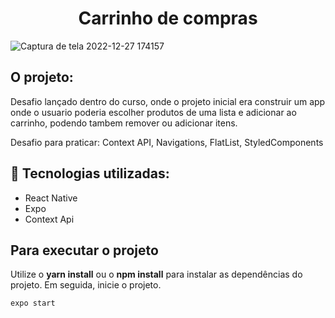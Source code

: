 <h1 align="center">Carrinho de compras</h1>

![Captura de tela 2022-12-27 174157](https://user-images.githubusercontent.com/42128636/209722201-ae6d57ec-6350-4d66-adff-8fdd9f3f2b91.jpg)


## O projeto:

Desafio lançado dentro do curso, onde o projeto inicial era construir um app onde o usuario poderia escolher produtos de uma lista
e adicionar ao carrinho, podendo tambem remover ou adicionar itens.

Desafio para praticar: Context API, Navigations, FlatList, StyledComponents

## :rocket: Tecnologias utilizadas:

- React Native
- Expo
- Context Api

## Para executar o projeto

Utilize o **yarn install** ou o **npm install** para instalar as dependências do projeto.
Em seguida, inicie o projeto.

```cl
expo start
```
